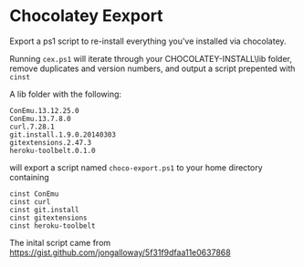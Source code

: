 Chocolatey Eexport
=================

Export a ps1 script to re-install everything you've installed via chocolatey.

Running ```cex.ps1``` will iterate through your CHOCOLATEY-INSTALL\lib folder, remove duplicates and version numbers, and output a script prepented with ```cinst```

A lib folder with the following:
```
ConEmu.13.12.25.0
ConEmu.13.7.8.0
curl.7.28.1
git.install.1.9.0.20140303
gitextensions.2.47.3
heroku-toolbelt.0.1.0
```

will export a script named ```choco-export.ps1``` to your home directory containing

```
cinst ConEmu
cinst curl
cinst git.install
cinst gitextensions
cinst heroku-toolbelt
```

The inital script came from https://gist.github.com/jongalloway/5f31f9dfaa11e0637868
